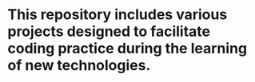 # This repository includes various projects designed to facilitate coding practice during the learning of new technologies.